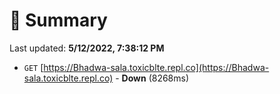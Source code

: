 # 📖 Summary
Last updated: **5/12/2022, 7:38:12 PM**

- `GET` [https://Bhadwa-sala.toxicblte.repl.co](https://Bhadwa-sala.toxicblte.repl.co) - **Down** (8268ms)

